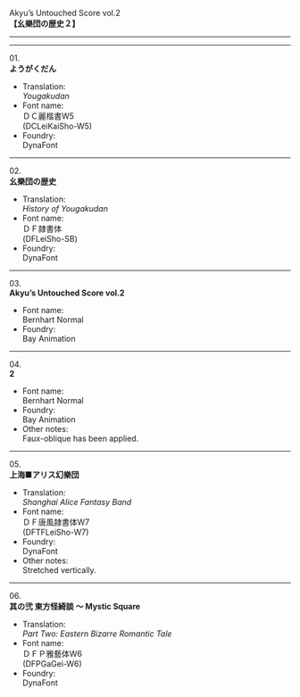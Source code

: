 Akyu’s Untouched Score vol.2  
**【幺樂団の歴史２】**

---  
---

01\.  
**ようがくだん**
  - Translation:  
*Yougakudan*
  - Font name:  
ＤＣ麗楷書W5  
(DCLeiKaiSho-W5)
  - Foundry:  
DynaFont

---

02\.  
**幺樂団の歴史**
  - Translation:  
*History of Yougakudan*
  - Font name:  
ＤＦ隷書体  
(DFLeiSho-SB)
  - Foundry:  
DynaFont

---

03\.  
**Akyu’s Untouched Score vol.2**
  - Font name:  
Bernhart Normal
  - Foundry:  
Bay Animation

---

04\.  
**2**
  - Font name:  
Bernhart Normal
  - Foundry:  
Bay Animation
  - Other notes:  
Faux-oblique has been applied.

---

05\.  
**上海■アリス幻樂団**
  - Translation:  
*Shanghai Alice Fantasy Band*
  - Font name:  
ＤＦ唐風隷書体W7  
(DFTFLeiSho-W7)
  - Foundry:  
DynaFont
  - Other notes:  
Stretched vertically.

---

06\.  
**其の弐 東方怪綺談 ～ Mystic Square**
  - Translation:  
*Part Two: Eastern Bizarre Romantic Tale*
  - Font name:  
ＤＦＰ雅藝体W6  
(DFPGaGei-W6)
  - Foundry:  
DynaFont
